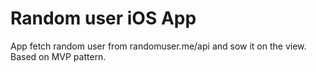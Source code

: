 # Random user iOS App

App fetch random user from randomuser.me/api and sow it on the view. Based on MVP pattern.
